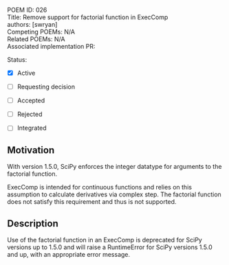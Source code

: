 POEM ID: 026  
Title:   Remove support for factorial function in ExecComp  
authors: [swryan]  
Competing POEMs: N/A  
Related POEMs: N/A  
Associated implementation PR:   

Status:

- [x] Active
- [ ] Requesting decision
- [ ] Accepted
- [ ] Rejected
- [ ] Integrated


Motivation
----------

With version 1.5.0, SciPy enforces the integer datatype for arguments to the factorial function.

ExecComp is intended for continuous functions and relies on this assumption to calculate derivatives
via complex step. The factorial function does not satisfy this requirement and thus is not supported.

Description
-----------

Use of the factorial function in an ExecComp is deprecated for SciPy versions up to 1.5.0 and will
raise a RuntimeError for SciPy versions 1.5.0 and up, with an appropriate error message.
